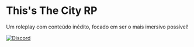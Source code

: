 # This's The City RP

Um roleplay com conteúdo inédito, focado em ser o mais imersivo possível!

[![Discord](https://img.shields.io/badge/Discord-7289DA?style=for-the-badge&logo=discord&logoColor=white)](https://discord.gg/ggVCkHV99X)

